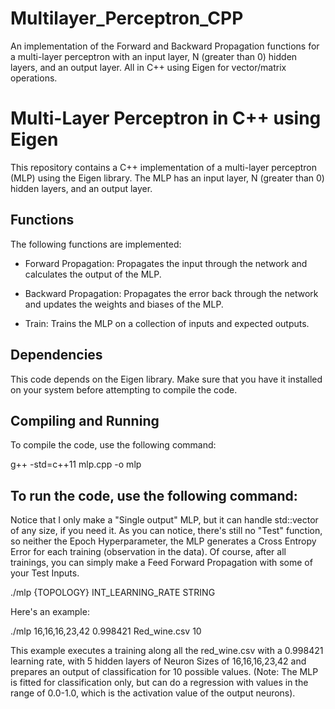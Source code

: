 # Multilayer_Perceptron_CPP
An implementation of the Forward and Backward Propagation functions for a multi-layer perceptron with an input layer, N (greater than 0) hidden layers, and an output layer. All in C++ using Eigen for vector/matrix operations.

# Multi-Layer Perceptron in C++ using Eigen
This repository contains a C++ implementation of a multi-layer perceptron (MLP) using the Eigen library. The MLP has an input layer, N (greater than 0) hidden layers, and an output layer.

## Functions
The following functions are implemented:

- Forward Propagation: Propagates the input through the network and calculates the output of the MLP.

- Backward Propagation: Propagates the error back through the network and updates the weights and biases of the MLP.

- Train: Trains the MLP on a collection of inputs and expected outputs.

## Dependencies
This code depends on the Eigen library. Make sure that you have it installed on your system before attempting to compile the code.

## Compiling and Running
To compile the code, use the following command:

g++ -std=c++11 mlp.cpp -o mlp

## To run the code, use the following command:

Notice that I only make a "Single output" MLP, but it can handle std::vector<double> of any size, if you need it. As you can notice, there's still no "Test" function, so neither the Epoch Hyperparameter, the MLP generates a Cross Entropy Error for each training (observation in the data). Of course, after all trainings, you can simply make a Feed Forward Propagation with some of your Test Inputs.

./mlp {TOPOLOGY} INT_LEARNING_RATE STRING

Here's an example:

./mlp 16,16,16,23,42 0.998421 Red_wine.csv 10

This example executes a training along all the red_wine.csv with a 0.998421 learning rate, with 5 hidden layers of Neuron Sizes of 16,16,16,23,42 and prepares an output of classification for 10 possible values.
(Note: The MLP is fitted for classification only, but can do a regression with values in the range of 0.0-1.0, which is the activation value of the output neurons).
